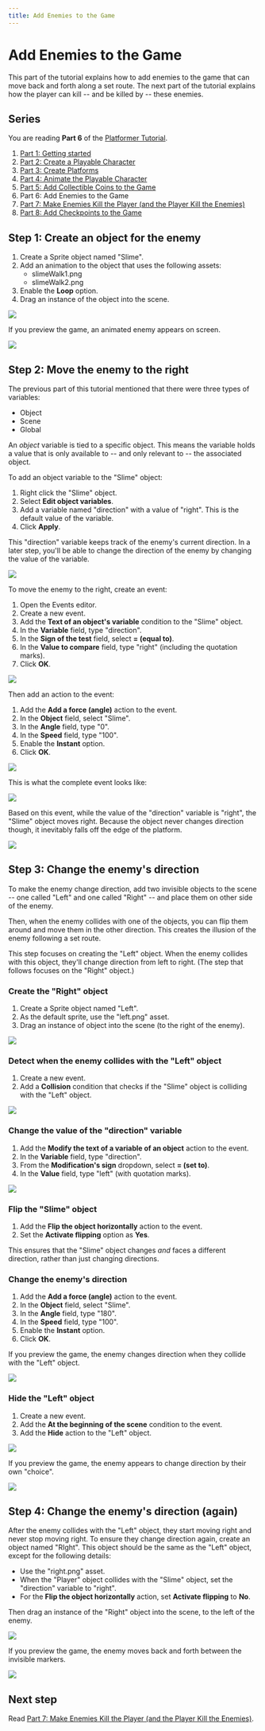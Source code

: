 ```yaml
---
title: Add Enemies to the Game
---
```

# Add Enemies to the Game

This part of the tutorial explains how to add enemies to the game that can move back and forth along a set route. The next part of the tutorial explains how the player can kill -- and be killed by -- these enemies.

## Series

You are reading **Part 6** of the [Platformer Tutorial](/gdevelop5/tutorials/platformer).

1. [Part 1: Getting started](/gdevelop5/tutorials/platformer)
2. [Part 2: Create a Playable Character](/gdevelop5/tutorials/platformer/part-2)
3. [Part 3: Create Platforms](/gdevelop5/tutorials/platformer/part-3)
4. [Part 4: Animate the Playable Character](/gdevelop5/tutorials/platformer/part-4)
5. [Part 5: Add Collectible Coins to the Game](/gdevelop5/tutorials/platformer/part-5)
6. Part 6: Add Enemies to the Game
7. [Part 7: Make Enemies Kill the Player (and the Player Kill the Enemies)](/gdevelop5/tutorials/platformer/part-7)
8. [Part 8: Add Checkpoints to the Game](/gdevelop5/tutorials/platformer/part-8)


## Step 1: Create an object for the enemy

1. Create a Sprite object named "Slime".
2. Add an animation to the object that uses the following assets:
    - slimeWalk1.png
    - slimeWalk2.png
3. Enable the **Loop** option.
4. Drag an instance of the object into the scene.

![](/gdevelop5/tutorials/platformer/06-01.jpg)

If you preview the game, an animated enemy appears on screen.

![](/gdevelop5/tutorials/platformer/06-02.gif)

## Step 2: Move the enemy to the right

The previous part of this tutorial mentioned that there were three types of variables:

- Object
- Scene
- Global

An _object_ variable is tied to a specific object. This means the variable holds a value that is only available to -- and only relevant to -- the associated object.

To add an object variable to the "Slime" object:

1. Right click the "Slime" object.
2. Select **Edit object variables**.
3. Add a variable named "direction" with a value of "right". This is the default value of the variable.
4. Click **Apply**.

This "direction" variable keeps track of the enemy's current direction. In a later step, you'll be able to change the direction of the enemy by changing the value of the variable.

![](/gdevelop5/tutorials/platformer/06-03.jpg)

To move the enemy to the right, create an event:

1. Open the Events editor.
2. Create a new event.
3. Add the **Text of an object's variable** condition to the "Slime" object.
4. In the **Variable** field, type "direction".
5. In the **Sign of the test** field, select **= (equal to)**.
6. In the **Value to compare** field, type "right" (including the quotation marks).
7. Click **OK**.

![](/gdevelop5/tutorials/platformer/06-04.jpg)

Then add an action to the event:

1. Add the **Add a force (angle)** action to the event.
2. In the **Object** field, select "Slime".
3. In the **Angle** field, type "0".
4. In the **Speed** field, type "100".
5. Enable the **Instant** option.
6. Click **OK**.

![](/gdevelop5/tutorials/platformer/06-05.jpg)

This is what the complete event looks like:

![](/gdevelop5/tutorials/platformer/06-06.jpg)

Based on this event, while the value of the "direction" variable is "right", the "Slime" object moves right. Because the object never changes direction though, it inevitably falls off the edge of the platform.

![](/gdevelop5/tutorials/platformer/06-07.gif)

## Step 3: Change the enemy's direction

To make the enemy change direction, add two invisible objects to the scene -- one called "Left" and one called "Right" -- and place them on other side of the enemy.

Then, when the enemy collides with one of the objects, you can flip them around and move them in the other direction. This creates the illusion of the enemy following a set route.

This step focuses on creating the "Left" object. When the enemy collides with this object, they'll change direction from left to right. (The step that follows focuses on the "Right" object.)

### Create the "Right" object

1. Create a Sprite object named "Left".
2. As the default sprite, use the "left.png" asset.
3. Drag an instance of object into the scene (to the right of the enemy).

![](/gdevelop5/tutorials/platformer/06-08.jpg)

### Detect when the enemy collides with the "Left" object

1. Create a new event.
2. Add a **Collision** condition that checks if the "Slime" object is colliding with the "Left" object.

![](/gdevelop5/tutorials/platformer/06-09.jpg)

### Change the value of the "direction" variable

1. Add the **Modify the text of a variable of an object** action to the event.
2. In the **Variable** field, type "direction".
3. From the **Modification's sign** dropdown, select **= (set to)**.
4. In the **Value** field, type "left" (with quotation marks).

![](/gdevelop5/tutorials/platformer/06-10.jpg)

### Flip the "Slime" object

1. Add the **Flip the object horizontally** action to the event.
2. Set the **Activate flipping** option as **Yes**.

This ensures that the "Slime" object changes *and* faces a different direction, rather than just changing directions.

### Change the enemy's direction

1. Add the **Add a force (angle)** action to the event.
2. In the **Object** field, select "Slime".
3. In the **Angle** field, type "180".
4. In the **Speed** field, type "100".
5. Enable the **Instant** option.
6. Click **OK**.

If you preview the game, the enemy changes direction when they collide with the "Left" object.

![](/gdevelop5/tutorials/platformer/06-12.gif)

### Hide the "Left" object

1. Create a new event.
2. Add the **At the beginning of the scene** condition to the event.
3. Add the **Hide** action to the "Left" object.

![](/gdevelop5/tutorials/platformer/06-11.jpg)

If you preview the game, the enemy appears to change direction by their own "choice".

![](/gdevelop5/tutorials/platformer/06-13.gif)

## Step 4: Change the enemy's direction (again)

After the enemy collides with the "Left" object, they start moving right and never stop moving right. To ensure they change direction again, create an object named "RIght". This object should be the same as the "Left" object, except for the following details:

- Use the "right.png" asset.
- When the "Player" object collides with the "Slime" object, set the "direction" variable to "right".
- For the **Flip the object horizontally** action, set **Activate flipping** to **No**.

Then drag an instance of the "Right" object into the scene, to the left of the enemy.

![](/gdevelop5/tutorials/platformer/06-14.jpg)

If you preview the game, the enemy moves back and forth between the invisible markers.

![](/gdevelop5/tutorials/platformer/06-15.gif)

## Next step

Read [Part 7: Make Enemies Kill the Player (and the Player Kill the Enemies)](/gdevelop5/tutorials/platformer/part-7).